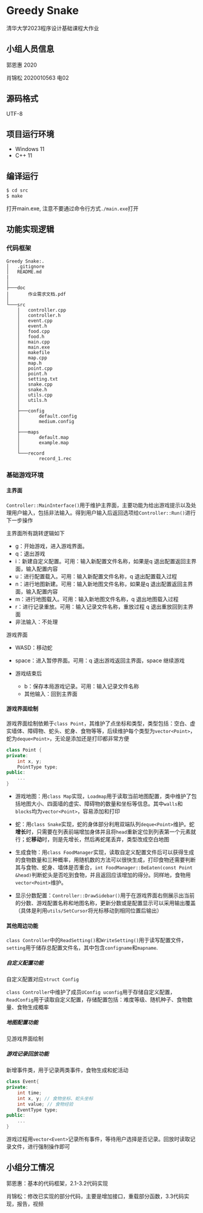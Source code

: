 # Greedy Snake

清华大学2023程序设计基础课程大作业

## 小组人员信息

郭恩惠 2020

肖锦松 2020010563 电02

## 源码格式
UTF-8

## 项目运行环境
- Windows 11
- C++ 11

## 编译运行
```bash
$ cd src
$ make
```
打开main.exe, 注意不要通过命令行方式`./main.exe`打开

## 功能实现逻辑

### 代码框架

```
Greedy Snake:.
│   .gitignore
│   README.md
|
│
├───doc
│       作业需求文档.pdf
│
└───src
    │   controller.cpp
    │   controller.h
    │   event.cpp
    │   event.h
    │   food.cpp
    │   food.h
    │   main.cpp
    │   main.exe
    │   makefile
    │   map.cpp
    │   map.h
    │   point.cpp
    │   point.h
    │   setting.txt
    │   snake.cpp
    │   snake.h
    │   utils.cpp
    │   utils.h
    │
    ├───config
    │       default.config
    │       medium.config
    │
    ├───maps
    │       default.map
    │       example.map
    │
    └───record
            record_1.rec
```



### 基础游戏环境

#### 主界面

`Controller::MainInterface()`用于维护主界面，主要功能为给出游戏提示以及处理用户输入，包括非法输入。得到用户输入后返回选项给`Controller::Run()`进行下一步操作

主界面所有跳转逻辑如下

- g：开始游戏，进入游戏界面。
- q：退出游戏
- i：新建自定义配置。可用：输入新配置文件名称，如果是q 退出配置返回主界面，输入配置内容
- u：进行配置载入。可用：输入新配置文件名称，q 退出配置载入过程
- n：进行地图新建。可用：输入新地图文件名称，如果是q 退出配置返回主界面，输入配置内容
- m：进行地图载入。可用：输入新地图文件名称，q 退出地图载入过程
- r：进行记录重放。可用：输入记录文件名称，重放过程 q 退出重放回到主界面
- 非法输入：不处理

游戏界面

- WASD：移动蛇

- space：进入暂停界面。可用：q 退出游戏返回主界面，space 继续游戏
- 游戏结束后
  - b：保存本局游戏记录。可用：输入记录文件名称
  - 其他输入：回到主界面



#### 游戏界面绘制

游戏界面绘制依赖于`class Point`，其维护了点坐标和类型，类型包括：空白、虚实墙体、障碍物、蛇头、蛇身、食物等等，后续维护每个类型为`vector<Point>`，蛇为`deque<Point>`，无论是添加还是打印都非常方便

```C++
class Point {
private:
    int x, y;
    PointType type;
public:
    ...
}
```

- 游戏地图：用`class Map`实现，`Loadmap`用于读取当前地图配置，类中维护了包括地图大小、四面墙的虚实、障碍物的数量和坐标等信息。其中`walls`和`blocks`均为`vector<Point>`，容易添加和打印

- 蛇：用`class Snake`实现，蛇的身体部分利用双端队列`deque<Point>`维护。蛇**增长**时，只需要在列表前端增加身体并且将`head`重新定位到列表第一个元素就行；蛇**移动**时，则是先增长，然后再蛇尾丢弃，类型改成空白地图

- 生成食物：用`class FoodManager`实现，读取自定义配置文件后可以获得生成的食物数量和三种概率，用随机数的方法可以很快生成，打印食物还需要判断其与食物、蛇身、墙体是否重合，`int FoodManager::BeEaten(const Point &head)`判断蛇头是否吃到食物，并且返回应该增加的得分。同样地，食物用`vector<Point>`维护。

- 显示分数配置：`Controller::DrawSidebar()`用于在游戏界面右侧展示出当前的分数、游戏配置名称和地图名称，更新分数或是配置显示可以采用输出覆盖（具体是利用`utils/SetCursor`将光标移动到相同位置后输出）



#### 其他周边功能

`class Controller`中的`ReadSetting()`和`WriteSetting()`用于读写配置文件，`setting`用于储存总配置文件名，其中包含`configname`和`mapname`.

##### 自定义配置功能

自定义配置对应`struct Config`

`class Controller`中维护了成员`UConfig uconfig`用于存储自定义配置，`ReadConfig`用于读取自定义配置，存储配置包括：难度等级、随机种子、食物数量、食物生成概率

##### 地图配置功能

见游戏界面绘制

##### 游戏记录回放功能

新增事件类，用于记录两类事件，食物生成和蛇活动

```C++
class Event{
private:
    int time;
    int x, y; // 食物坐标、蛇头坐标
    int value; // 食物经验
    EventType type;
public:
    ...
}
```

游戏过程用`vector<Event>`记录所有事件，等待用户选择是否记录。回放时读取记录文件，进行强制操作即可



## 小组分工情况

郭恩惠：基本的代码框架，2.1-3.2代码实现

肖锦松：修改已实现的部分代码，主要是增加接口，重载部分函数，3.3代码实现，报告，视频











